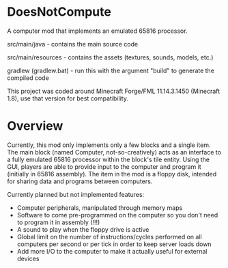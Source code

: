 DoesNotCompute
==============

A computer mod that implements an emulated 65816 processor.

src/main/java - contains the main source code

src/main/resources - contains the assets (textures, sounds, models, etc.)

gradlew (gradlew.bat) - run this with the argument "build" to generate the compiled code

This project was coded around Minecraft Forge/FML 11.14.3.1450 (Minecraft 1.8), use that version for best compatibility.

Overview
========

Currently, this mod only implements only a few blocks and a single item. The main block (named Computer, not-so-creatively) acts as an interface to a fully emulated 65816 processor within the block's tile entity. Using the GUI, players are able to provide input to the computer and program it (initially in 65816 assembly). The item in the mod is a floppy disk, intended for sharing data and programs between computers.

Currently planned but not implemented features:
- Computer peripherals, manipulated through memory maps
- Software to come pre-programmed on the computer so you don't need to program it in assembly (!!!)
- A sound to play when the floppy drive is active
- Global limit on the number of instructions/cycles performed on all computers per second or per tick in order to keep server loads down
- Add more I/O to the computer to make it actually useful for external devices
